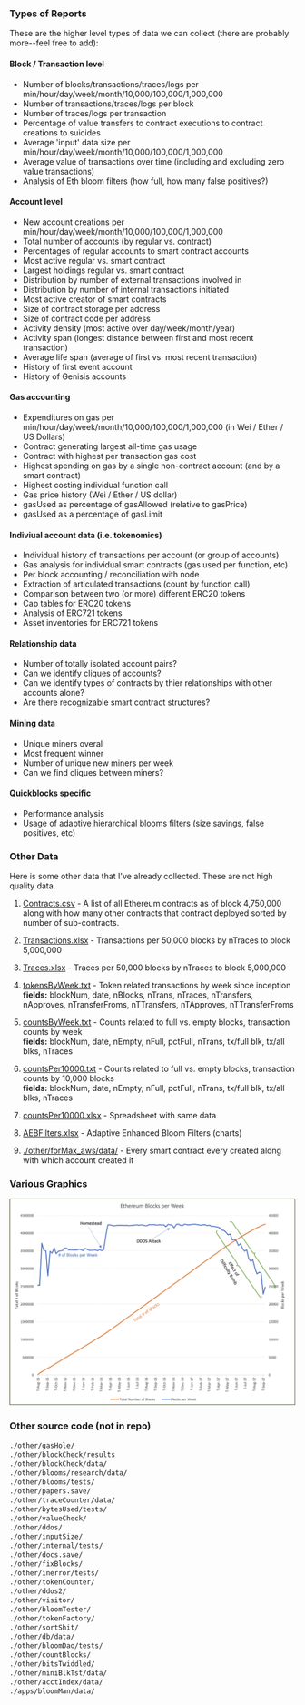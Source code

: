 ### Types of Reports

These are the higher level types of data we can collect (there are probably more--feel free to add):

#### Block / Transaction level

- Number of blocks/transactions/traces/logs per min/hour/day/week/month/10,000/100,000/1,000,000
- Number of transactions/traces/logs per block
- Number of traces/logs per transaction
- Percentage of value transfers to contract executions to contract creations to suicides
- Average 'input' data size per min/hour/day/week/month/10,000/100,000/1,000,000
- Average value of transactions over time (including and excluding zero value transactions)
- Analysis of Eth bloom filters (how full, how many false positives?)

#### Account level

- New account creations per min/hour/day/week/month/10,000/100,000/1,000,000
- Total number of accounts (by regular vs. contract)
- Percentages of regular accounts to smart contract accounts
- Most active regular vs. smart contract
- Largest holdings regular vs. smart contract
- Distribution by number of external transactions involved in
- Distribution by number of internal transactions initiated
- Most active creator of smart contracts
- Size of contract storage per address
- Size of contract code per address
- Activity density (most active over day/week/month/year)
- Activity span (longest distance between first and most recent transaction)
- Average life span (average of first vs. most recent transaction)
- History of first event account
- History of Genisis accounts

#### Gas accounting

- Expenditures on gas per min/hour/day/week/month/10,000/100,000/1,000,000 (in Wei / Ether / US Dollars)
- Contract generating largest all-time gas usage
- Contract with highest per transaction gas cost
- Highest spending on gas by a single non-contract account (and by a smart contract)
- Highest costing individual function call
- Gas price history (Wei / Ether / US dollar)
- gasUsed as percentage of gasAllowed (relative to gasPrice)
- gasUsed as a percentage of gasLimit

#### Indiviual account data (i.e. tokenomics)

- Individual history of transactions per account (or group of accounts)
- Gas analysis for individual smart contracts (gas used per function, etc)
- Per block accounting / reconciliation with node
- Extraction of articulated transactions (count by function call)
- Comparison between two (or more) different ERC20 tokens
- Cap tables for ERC20 tokens
- Analysis of ERC721 tokens
- Asset inventories for ERC721 tokens

#### Relationship data

- Number of totally isolated account pairs?
- Can we identify cliques of accounts?
- Can we identify types of contracts by thier relationships with other accounts alone?
- Are there recognizable smart contract structures?

#### Mining data

- Unique miners overal
- Most frequent winner
- Number of unique new miners per week
- Can we find cliques between miners?

#### Quickblocks specific

- Performance analysis
- Usage of adaptive hierarchical blooms filters (size savings, false positives, etc)

### Other Data

Here is some other data that I've already collected. These are not high quality data.

1. [Contracts.csv](./Contracts.csv) - A list of all Ethereum contracts as of block 4,750,000 along with how many other contracts that contract deployed sorted by number of sub-contracts.

2. [Transactions.xlsx](./Transactions.xlsx) - Transactions per 50,000 blocks by nTraces to block 5,000,000

3. [Traces.xlsx](./Traces.xlsx) - Traces per 50,000 blocks by nTraces to block 5,000,000

4. [tokensByWeek.txt](./tokensByWeek.txt) - Token related transactions by week since inception  
    **fields:** blockNum, date, nBlocks, nTrans, nTraces, nTransfers, nApproves, nTransferFroms, nTTransfers, nTApproves, nTTransferFroms

5. [countsByWeek.txt](./countsByWeek.txt) - Counts related to full vs. empty blocks, transaction counts by week  
    **fields:** blockNum, date, nEmpty, nFull, pctFull, nTrans, tx/full blk, tx/all blks, nTraces

6. [countsPer10000.txt](./countsPer10000.txt) - Counts related to full vs. empty blocks, transaction counts by 10,000 blocks  
    **fields:** blockNum, date, nEmpty, nFull, pctFull, nTrans, tx/full blk, tx/all blks, nTraces

7. [countsPer10000.xlsx](./countsPer10000.xlsx) - Spreadsheet with same data

8. [AEBFilters.xlsx](./AEBFilters.xlsx) - Adaptive Enhanced Bloom Filters (charts)

9. [./other/forMax_aws/data/](./) - Every smart contract every created along with which account created it

### Various Graphics

<img src="./Blocks Per Week 09-08.png">

### Other source code (not in repo)

    ./other/gasHole/
    ./other/blockCheck/results
    ./other/blockCheck/data/
    ./other/blooms/research/data/
    ./other/blooms/tests/
    ./other/papers.save/
    ./other/traceCounter/data/
    ./other/bytesUsed/tests/
    ./other/valueCheck/
    ./other/ddos/
    ./other/inputSize/
    ./other/internal/tests/
    ./other/docs.save/
    ./other/fixBlocks/
    ./other/inerror/tests/
    ./other/tokenCounter/
    ./other/ddos2/
    ./other/visitor/
    ./other/bloomTester/
    ./other/tokenFactory/
    ./other/sortShit/
    ./other/db/data/
    ./other/bloomDao/tests/
    ./other/countBlocks/
    ./other/bitsTwiddled/
    ./other/miniBlkTst/data/
    ./other/acctIndex/data/
    ./apps/bloomMan/data/
